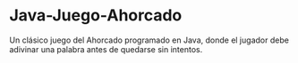 # Java-Juego-Ahorcado
Un clásico juego del Ahorcado programado en Java, donde el jugador debe adivinar una palabra antes de quedarse sin intentos.
